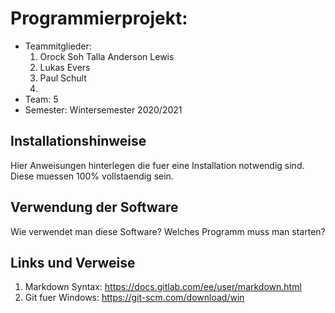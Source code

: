 # Programmierprojekt: <Themenname>

* Teammitglieder:
	1. Orock Soh Talla Anderson Lewis
	2. Lukas Evers
	3. Paul Schult
	4. <Name4>
* Team: 5
* Semester: Wintersemester 2020/2021

## Installationshinweise

Hier Anweisungen hinterlegen die fuer eine Installation notwendig sind. Diese muessen 100% vollstaendig sein.

## Verwendung der Software

Wie verwendet man diese Software? Welches Programm muss man starten?

## Links und Verweise

1. Markdown Syntax: https://docs.gitlab.com/ee/user/markdown.html
2. Git fuer Windows: https://git-scm.com/download/win